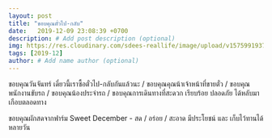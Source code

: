 ```yaml
---
layout: post
title: "ขอบคุณตั๋วไป-กลับ"
date:   2019-12-09 23:08:39 +0700
description: # Add post description (optional)
img: https://res.cloudinary.com/sdees-reallife/image/upload/v1575991937/IMG_9912.jpg # Add image post (optional)
tags: [2019-12]
author: # Add name author (optional)
---
```

ขอบคุณวันจันทร์ เดี๋ยวนี้เราซื้อตั๋วไป-กลับกันแล้วนะ / ขอบคุณคุณน้าเจ้าหน้าที่ขายตั๋ว / ขอบคุณพนักงานขับรถ / ขอบคุณน้องประจำรถ / ขอบคุณการเดินทางที่สะดวก เรียบร้อย ปลอดภัย ได้หลับมาเกือบตลอดทาง

<i class="fa fa-child" style="color:plum"></i>

ขอบคุณผักสดจากฟาร์ม Sweet December - สด / อร่อย / สะอาด มีประโยชน์ และ เก็บไว้ทานได้หลายวัน
